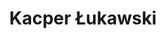 ---
layout: author
title: Kacper Łukawski
name: Kacper Lukawski
slug: kacper-lukawski
position: Developer Advocate at Qdrant
image: /images/authors/kacper-lukawski.jpg
socials:
  author_page:
    - name: LinkedIn
      url: https://www.linkedin.com/in/kacperlukawski/
      icon: /images/icons/linkedin-white.svg
    - name: Twitter
      url: https://twitter.com/LukawskiKacper
      icon: /images/icons/twitter-white.svg
  blog_posts:
    - name: LinkedIn
      url: https://www.linkedin.com/in/kacperlukawski
      icon: /images/icons/linkedin-dark.svg
    - name: Twitter
      url: https://twitter.com/LukawskiKacper
      icon: /images/icons/twitter-dark.svg
    - name: GitHub
      url: https://github.com/kacperlukawski
      icon: /images/icons/github.svg
---